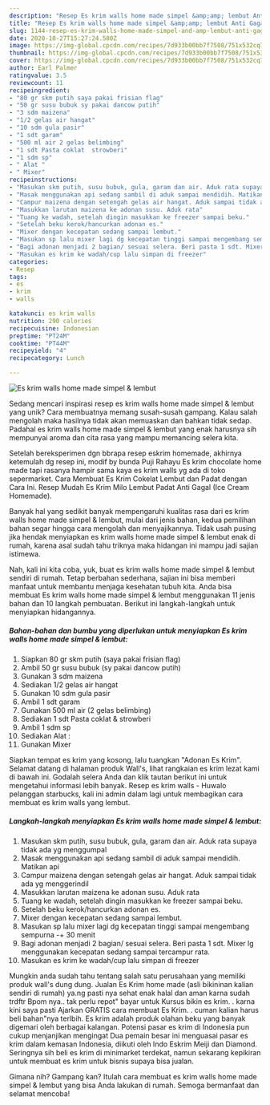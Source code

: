 ```yaml
---
description: "Resep Es krim walls home made simpel &amp;amp; lembut Anti Gagal"
title: "Resep Es krim walls home made simpel &amp;amp; lembut Anti Gagal"
slug: 1144-resep-es-krim-walls-home-made-simpel-and-amp-lembut-anti-gagal
date: 2020-10-27T15:27:24.580Z
image: https://img-global.cpcdn.com/recipes/7d933b00bb7f7508/751x532cq70/es-krim-walls-home-made-simpel-lembut-foto-resep-utama.jpg
thumbnail: https://img-global.cpcdn.com/recipes/7d933b00bb7f7508/751x532cq70/es-krim-walls-home-made-simpel-lembut-foto-resep-utama.jpg
cover: https://img-global.cpcdn.com/recipes/7d933b00bb7f7508/751x532cq70/es-krim-walls-home-made-simpel-lembut-foto-resep-utama.jpg
author: Earl Palmer
ratingvalue: 3.5
reviewcount: 11
recipeingredient:
- "80 gr skm putih saya pakai frisian flag"
- "50 gr susu bubuk sy pakai dancow putih"
- "3 sdm maizena"
- "1/2 gelas air hangat"
- "10 sdm gula pasir"
- "1 sdt garam"
- "500 ml air 2 gelas belimbing"
- "1 sdt Pasta coklat  strowberi"
- "1 sdm sp"
- " Alat "
- " Mixer"
recipeinstructions:
- "Masukan skm putih, susu bubuk, gula, garam dan air. Aduk rata supaya tidak ada yg menggumpal"
- "Masak menggunakan api sedang sambil di aduk sampai mendidih. Matikan api"
- "Campur maizena dengan setengah gelas air hangat. Aduk sampai tidak ada yg menggerindil"
- "Masukkan larutan maizena ke adonan susu. Aduk rata"
- "Tuang ke wadah, setelah dingin masukkan ke freezer sampai beku."
- "Setelah beku kerok/hancurkan adonan es."
- "Mixer dengan kecepatan sedang sampai lembut."
- "Masukan sp lalu mixer lagi dg kecepatan tinggi sampai mengembang sempurna -+ 30 menit"
- "Bagi adonan menjadi 2 bagian/ sesuai selera. Beri pasta 1 sdt. Mixer lg menggunakan kecepatan sedang sampai tercampur rata."
- "Masukan es krim ke wadah/cup lalu simpan di freezer"
categories:
- Resep
tags:
- es
- krim
- walls

katakunci: es krim walls 
nutrition: 290 calories
recipecuisine: Indonesian
preptime: "PT24M"
cooktime: "PT44M"
recipeyield: "4"
recipecategory: Lunch

---
```



![Es krim walls home made simpel &amp; lembut](https://img-global.cpcdn.com/recipes/7d933b00bb7f7508/751x532cq70/es-krim-walls-home-made-simpel-lembut-foto-resep-utama.jpg)

Sedang mencari inspirasi resep es krim walls home made simpel &amp; lembut yang unik? Cara membuatnya memang susah-susah gampang. Kalau salah mengolah maka hasilnya tidak akan memuaskan dan bahkan tidak sedap. Padahal es krim walls home made simpel &amp; lembut yang enak harusnya sih mempunyai aroma dan cita rasa yang mampu memancing selera kita.

Setelah bereksperimen dgn bbrapa resep eskrim homemade, akhirnya ketemulah dg resep ini, modif by bunda Puji Rahayu Es krim chocolate home made tapi rasanya hampir sama kaya es krim walls yg ada di toko sepermarket. Cara Membuat Es Krim Cokelat Lembut dan Padat dengan Cara Ini. Resep Mudah Es Krim Milo Lembut Padat Anti Gagal (Ice Cream Homemade).

Banyak hal yang sedikit banyak mempengaruhi kualitas rasa dari es krim walls home made simpel &amp; lembut, mulai dari jenis bahan, kedua pemilihan bahan segar hingga cara mengolah dan menyajikannya. Tidak usah pusing jika hendak menyiapkan es krim walls home made simpel &amp; lembut enak di rumah, karena asal sudah tahu triknya maka hidangan ini mampu jadi sajian istimewa.


Nah, kali ini kita coba, yuk, buat es krim walls home made simpel &amp; lembut sendiri di rumah. Tetap berbahan sederhana, sajian ini bisa memberi manfaat untuk membantu menjaga kesehatan tubuh kita. Anda bisa membuat Es krim walls home made simpel &amp; lembut menggunakan 11 jenis bahan dan 10 langkah pembuatan. Berikut ini langkah-langkah untuk menyiapkan hidangannya.

<!--inarticleads1-->

##### Bahan-bahan dan bumbu yang diperlukan untuk menyiapkan Es krim walls home made simpel &amp; lembut:

1. Siapkan 80 gr skm putih (saya pakai frisian flag)
1. Ambil 50 gr susu bubuk (sy pakai dancow putih)
1. Gunakan 3 sdm maizena
1. Sediakan 1/2 gelas air hangat
1. Gunakan 10 sdm gula pasir
1. Ambil 1 sdt garam
1. Gunakan 500 ml air (2 gelas belimbing)
1. Sediakan 1 sdt Pasta coklat &amp; strowberi
1. Ambil 1 sdm sp
1. Sediakan  Alat :
1. Gunakan  Mixer


Siapkan tempat es krim yang kosong, lalu tuangkan &#34;Adonan Es Krim&#34;. Selamat datang di halaman produk Wall&#39;s, lihat rangkaian es krim lezat kami di bawah ini. Godalah selera Anda dan klik tautan berikut ini untuk mengetahui informasi lebih banyak. Resep es krim walls - Huwalo pelanggan starbucks, kali ini admin dalam lagi untuk membagikan cara membuat es krim walls yang lembut. 

<!--inarticleads2-->

##### Langkah-langkah menyiapkan Es krim walls home made simpel &amp; lembut:

1. Masukan skm putih, susu bubuk, gula, garam dan air. Aduk rata supaya tidak ada yg menggumpal
1. Masak menggunakan api sedang sambil di aduk sampai mendidih. Matikan api
1. Campur maizena dengan setengah gelas air hangat. Aduk sampai tidak ada yg menggerindil
1. Masukkan larutan maizena ke adonan susu. Aduk rata
1. Tuang ke wadah, setelah dingin masukkan ke freezer sampai beku.
1. Setelah beku kerok/hancurkan adonan es.
1. Mixer dengan kecepatan sedang sampai lembut.
1. Masukan sp lalu mixer lagi dg kecepatan tinggi sampai mengembang sempurna -+ 30 menit
1. Bagi adonan menjadi 2 bagian/ sesuai selera. Beri pasta 1 sdt. Mixer lg menggunakan kecepatan sedang sampai tercampur rata.
1. Masukan es krim ke wadah/cup lalu simpan di freezer


Mungkin anda sudah tahu tentang salah satu perusahaan yang memiliki produk wall&#39;s dung dung. Jualan Es Krim home made (asli bikininan kalian sendiri di rumah) ya.ng pasti nya sehat enak halal dan aman karna sudah trdftr Bpom nya.. tak perlu repot&#34; bayar untuk Kursus bikin es krim. . karna kini saya pasti Ajarkan GRATIS cara membuat Es Krim. . cuman kalian harus beli bahan&#34;nya terlbih. Es krim adalah produk olahan beku yang banyak digemari oleh berbagai kalangan. Potensi pasar es krim di Indonesia pun cukup menjanjikan mengingat Dua pemain besar ini menguasai pasar es krim dalam kemasan Indonesia, diikuti oleh Indo Eskrim Meiji dan Diamond. Seringnya sih beli es krim di minimarket terdekat, namun sekarang kepikiran untuk membuat es krim untuk bisnis supaya bisa jualan. 

Gimana nih? Gampang kan? Itulah cara membuat es krim walls home made simpel &amp; lembut yang bisa Anda lakukan di rumah. Semoga bermanfaat dan selamat mencoba!
